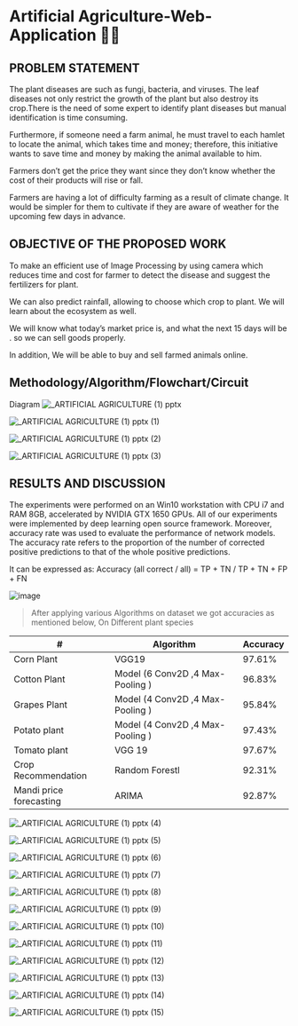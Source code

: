 # Artificial Agriculture-Web-Application 🧑‍🌾

## PROBLEM STATEMENT

The plant diseases are such as fungi, bacteria, and viruses. The leaf diseases not only restrict the growth
of the plant but also destroy its crop.There is the need of some expert to identify plant diseases but manual identification is time consuming.

Furthermore, if someone need a farm animal, he must travel to each hamlet to locate the animal, which
takes time and money; therefore, this initiative wants to save time and money by making the animal
available to him.

Farmers don’t get the price they want since they don’t know whether the cost of their products will rise
or fall.

Farmers are having a lot of difficulty farming as a result of climate change. It would be simpler for them
to cultivate if they are aware of weather for the upcoming few days in advance.


## OBJECTIVE OF THE PROPOSED WORK

To make an efficient use of Image Processing by using camera which reduces time and cost for farmer to
detect the disease and suggest the fertilizers for plant.

We can also predict rainfall, allowing to choose which crop to plant. We will learn about the ecosystem
as well.

We will know what today’s market price is, and what the next 15 days will be . so we can sell goods
properly.

In addition, We will be able to buy and sell farmed animals online.


## Methodology/Algorithm/Flowchart/Circuit
Diagram
![_ARTIFICIAL AGRICULTURE (1) pptx](https://user-images.githubusercontent.com/63738852/183290990-1ac57a24-5ccb-4fd8-a788-45fe8ac7d7eb.jpg)

![_ARTIFICIAL AGRICULTURE (1) pptx (1)](https://user-images.githubusercontent.com/63738852/183290995-b858b931-91c2-477f-b433-dac1f40ea35b.jpg)

![_ARTIFICIAL AGRICULTURE (1) pptx (2)](https://user-images.githubusercontent.com/63738852/183291002-143251b7-982c-40b9-84fc-be88233ca687.jpg)

![_ARTIFICIAL AGRICULTURE (1) pptx (3)](https://user-images.githubusercontent.com/63738852/183291013-ac3c0af0-3686-4a6a-bcf4-4b21f28edda5.jpg)


## RESULTS AND DISCUSSION
The experiments were performed on an Win10 workstation with CPU i7 and RAM 8GB, accelerated by NVIDIA GTX 1650 GPUs.
 All of our experiments were implemented by deep learning open source framework. Moreover, accuracy rate was used to evaluate the performance of network models. The accuracy rate refers to the proportion of the number of corrected positive predictions to that of the whole positive predictions. 
 
 It can be expressed as:
                            Accuracy (all correct / all) = TP + TN / TP + TN + FP + FN
                                                  
                                                  
![image](https://user-images.githubusercontent.com/63738852/183291228-bc24e4a3-1358-40b9-a1ea-f688490dad85.png)      


> After applying various  Algorithms on dataset we got accuracies as mentioned below, On Different plant species 

                            
| #             | Algorithm     | Accuracy      |
| ------------- | ------------- | ------------- |
| Corn Plant    | VGG19         |           97.61%    |
|Cotton Plant   | Model (6 Conv2D ,4 Max-Pooling )  |       96.83%        |
| Grapes Plant  | Model (4 Conv2D ,4 Max-Pooling )  |        95.84%       |
| Potato plant  | Model (4 Conv2D ,4 Max-Pooling )  |        97.43%       |
| Tomato plant  | VGG 19         |        97.67%       |
|Crop Recommendation  | Random Forestl  |       92.31%        |
|Mandi price forecasting | ARIMA  |       92.87%        |




![_ARTIFICIAL AGRICULTURE (1) pptx (4)](https://user-images.githubusercontent.com/63738852/183291018-2d24a733-b5fc-4b77-bcb3-ae496726d174.jpg)

![_ARTIFICIAL AGRICULTURE (1) pptx (5)](https://user-images.githubusercontent.com/63738852/183291024-5d981a25-127d-4b7a-892b-5bf6ba89f13a.jpg)

![_ARTIFICIAL AGRICULTURE (1) pptx (6)](https://user-images.githubusercontent.com/63738852/183291029-3e0f2550-33b2-4313-81a6-7a6966823817.jpg)

![_ARTIFICIAL AGRICULTURE (1) pptx (7)](https://user-images.githubusercontent.com/63738852/183291033-3d90364e-6a57-4051-a835-d7b273328323.jpg)



![_ARTIFICIAL AGRICULTURE (1) pptx (8)](https://user-images.githubusercontent.com/63738852/183291043-e682ff48-8d8d-43b1-898a-1c4f3ec53e8e.jpg)

![_ARTIFICIAL AGRICULTURE (1) pptx (9)](https://user-images.githubusercontent.com/63738852/183291050-719859e8-25b0-4a37-bdff-a5b6a6acfb96.jpg)

![_ARTIFICIAL AGRICULTURE (1) pptx (10)](https://user-images.githubusercontent.com/63738852/183291058-b15d363e-9bbc-4b7f-8eaf-8ccc64d02e2c.jpg)

![_ARTIFICIAL AGRICULTURE (1) pptx (11)](https://user-images.githubusercontent.com/63738852/183291062-fb5fba18-54fe-46ed-b382-0a2b2858aafe.jpg)

![_ARTIFICIAL AGRICULTURE (1) pptx (12)](https://user-images.githubusercontent.com/63738852/183291068-6cf9a74d-db87-492b-9d37-9a50a9a59962.jpg)

![_ARTIFICIAL AGRICULTURE (1) pptx (13)](https://user-images.githubusercontent.com/63738852/183291070-6cda19ff-a405-48d4-a4f9-90d4180f4c8a.jpg)

![_ARTIFICIAL AGRICULTURE (1) pptx (14)](https://user-images.githubusercontent.com/63738852/183291072-68b3e550-5ed5-4fb2-baa0-9b03d76a75c7.jpg)

![_ARTIFICIAL AGRICULTURE (1) pptx (15)](https://user-images.githubusercontent.com/63738852/183291076-0d219d3a-51fc-4a19-abf4-842d8c7ad90e.jpg)



